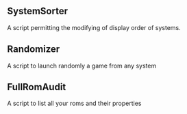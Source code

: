 ## SystemSorter

A script permitting the modifying of display order of systems.


## Randomizer

A script to launch randomly a game from any system

## FullRomAudit

A script to list all your roms and their properties
